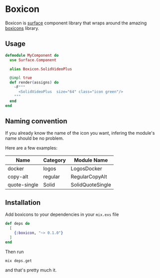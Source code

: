 # Boxicon

Boxicon is [surface](https://github.com/surface-ui/surface) component library that wraps around the amazing [boxicons](https://boxicons.com) library.

## Usage

```elixir
defmodule MyComponent do
  use Surface.Component

  alias Boxicon.SolidVideoPlus

  @impl true
  def render(assigns) do
    ~F"""
      <SolidVideoPlus  size="64" class="icon green"/>
    """
  end
end
```

## Naming convention

If you already know the name of the icon you want, infering the module's name should be no problem. 

Here are a few examples:

Name | Category | Module Name
---| --- | ---
docker | logos | LogosDocker
copy-alt | regular | RegularCopyAlt
quote-single | Solid | SolidQuoteSingle

## Installation

Add boxicons to your dependencies in your `mix.exs` file

```elixir
def deps do
  [
    {:boxicon, "~> 0.1.0"}
  ]
end
```

Then run 

```
mix deps.get
```

and that's pretty much it.
